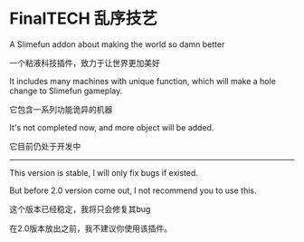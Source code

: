 # FinalTECH 乱序技艺
A Slimefun addon about making the world so damn better

一个粘液科技插件，致力于让世界更加美好

It includes many machines with unique function, which will make a hole change to Slimefun gameplay.

它包含一系列功能诡异的机器

It's not completed now, and more object will be added.

它目前仍处于开发中

---------------------------------

This version is stable, I will only fix bugs if existed.

But before 2.0 version come out,
I not recommend you to use this.

这个版本已经稳定，我将只会修复其bug

在2.0版本放出之前，我不建议你使用该插件。
